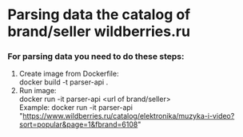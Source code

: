 <h1> Parsing data the catalog of brand/seller wildberries.ru</h1>

<h3>For parsing data you need to do these steps:</h3>

1. Create image from Dockerfile:<br>
	docker build -t parser-api .
2. Run image:<br>
	docker run -it parser-api <url of brand/seller><br>
Example: docker run -it parser-api "https://www.wildberries.ru/catalog/elektronika/muzyka-i-video?sort=popular&page=1&fbrand=6108"
